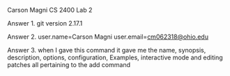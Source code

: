 Carson Magni
CS 2400 
Lab 2

Answer 1. git version 2.17.1

Answer 2. user.name=Carson Magni
          user.email=cm062318@ohio.edu

Answer 3. when I gave this command it gave me the name, synopsis, description, options, configuration, Examples, interactive mode and editing patches all pertaining to the add command


